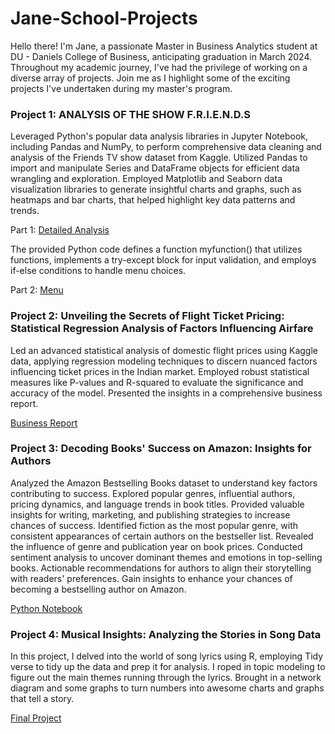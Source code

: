 # Jane-School-Projects
Hello there! I'm Jane, a passionate Master in Business Analytics student at DU - Daniels College of Business, anticipating graduation in March 2024. Throughout my academic journey, I've had the privilege of working on a diverse array of projects. Join me as I highlight some of the exciting projects I've undertaken during my master's program.

### Project 1: ANALYSIS OF THE SHOW F.R.I.E.N.D.S
Leveraged Python's popular data analysis libraries in Jupyter Notebook, including Pandas and NumPy, to perform comprehensive data cleaning and analysis of the Friends TV show dataset from Kaggle. Utilized Pandas to import and manipulate Series and DataFrame objects for efficient data wrangling and exploration. Employed Matplotlib and Seaborn data visualization libraries to generate insightful charts and graphs, such as heatmaps and bar charts, that helped highlight key data patterns and trends.

Part 1: [Detailed Analysis](https://github.com/JaneJoseph20/Jane-School-Projects/blob/main/Midterm%20project_Jane2_part%201.ipynb)

The provided Python code defines a function myfunction() that utilizes functions, implements a try-except block for input validation, and employs if-else conditions to handle menu choices.

Part 2: [Menu](https://github.com/JaneJoseph20/Jane-School-Projects/blob/main/Midterm%20project_Jane2_part%202.ipynb)

### Project 2: Unveiling the Secrets of Flight Ticket Pricing: Statistical Regression Analysis of Factors Influencing Airfare
Led an advanced statistical analysis of domestic flight prices using Kaggle data, applying regression modeling techniques to discern nuanced factors influencing ticket prices in the Indian market. Employed robust statistical measures like P-values and R-squared to evaluate the significance and accuracy of the model. Presented the insights in a comprehensive business report.

[Business Report](https://github.com/JaneJoseph20/Jane-School-Projects/blob/main/Business%20Report.pdf)

### Project 3: Decoding Books' Success on Amazon: Insights for Authors
Analyzed the Amazon Bestselling Books dataset to understand key factors contributing to success.
Explored popular genres, influential authors, pricing dynamics, and language trends in book titles.
Provided valuable insights for writing, marketing, and publishing strategies to increase chances of success.
Identified fiction as the most popular genre, with consistent appearances of certain authors on the bestseller list.
Revealed the influence of genre and publication year on book prices.
Conducted sentiment analysis to uncover dominant themes and emotions in top-selling books.
Actionable recommendations for authors to align their storytelling with readers' preferences.
Gain insights to enhance your chances of becoming a bestselling author on Amazon.

[Python Notebook](https://github.com/JaneJoseph20/Jane-School-Projects/blob/main/Data%20Visualization%20Final%20Project.ipynb)

### Project 4: Musical Insights: Analyzing the Stories in Song Data
In this project, I delved into the world of song lyrics using R, employing Tidy verse to tidy up the data and prep it for analysis.  I roped in topic modeling to figure out the main themes running through the lyrics.  Brought in a network diagram and some graphs to turn numbers into awesome charts and graphs that tell a story.

[Final Project](https://github.com/JaneJoseph20/Jane-School-Projects/blob/main/Jane%20Final%20Blog%20Post.pdf)
